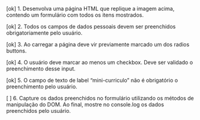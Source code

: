 [ok] 1. Desenvolva uma página HTML que replique a imagem acima, contendo um formulário com todos os itens mostrados.

[ok] 2. Todos os campos de dados pessoais devem ser preenchidos obrigatoriamente pelo usuário.

[ok] 3. Ao carregar a página deve vir previamente marcado um dos radios buttons.

[ok] 4. O usuário deve marcar ao menos um checkbox. Deve ser validado o preenchimento desse input.

[ok] 5. O campo de texto de label “mini-curriculo” não é obrigatório o preenchimento pelo usuário.

[ ] 6. Capture os dados preenchidos no formulário utilizando os métodos de manipulação do DOM. Ao final, mostre no console.log os dados preenchidos pelo usuário.